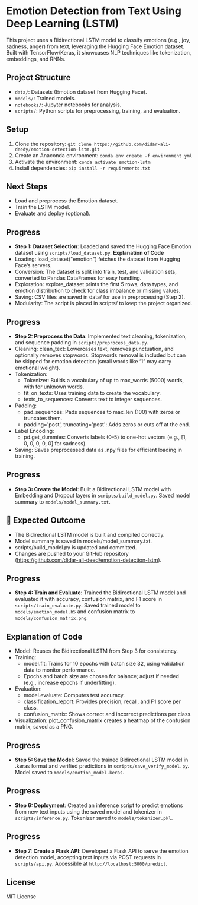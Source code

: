 # Emotion Detection from Text Using Deep Learning (LSTM)

This project uses a Bidirectional LSTM model to classify emotions (e.g., joy, sadness, anger) from text, leveraging the Hugging Face Emotion dataset. Built with TensorFlow/Keras, it showcases NLP techniques like tokenization, embeddings, and RNNs.

## Project Structure
- `data/`: Datasets (Emotion dataset from Hugging Face).
- `models/`: Trained models.
- `notebooks/`: Jupyter notebooks for analysis.
- `scripts/`: Python scripts for preprocessing, training, and evaluation.

## Setup
1. Clone the repository: `git clone https://github.com/didar-ali-deedy/emotion-detection-lstm.git`
2. Create an Anaconda environment: `conda env create -f environment.yml`
3. Activate the environment: `conda activate emotion-lstm`
4. Install dependencies: `pip install -r requirements.txt`

## Next Steps
- Load and preprocess the Emotion dataset.
- Train the LSTM model.
- Evaluate and deploy (optional).


## Progress
- **Step 1: Dataset Selection**: Loaded and saved the Hugging Face Emotion dataset using `scripts/load_dataset.py`.
**Explanation of Code**
- Loading: load_dataset("emotion") fetches the dataset from Hugging Face’s servers.
- Conversion: The dataset is split into train, test, and validation sets, converted to Pandas DataFrames for easy handling.
- Exploration: explore_dataset prints the first 5 rows, data types, and emotion distribution to check for class imbalance or missing values.
- Saving: CSV files are saved in data/ for use in preprocessing (Step 2).
- Modularity: The script is placed in scripts/ to keep the project organized.

## Progress
- **Step 2: Preprocess the Data**: Implemented text cleaning, tokenization, and sequence padding in `scripts/preprocess_data.py`.
- Cleaning: clean_text: Lowercases text, removes punctuation, and optionally removes stopwords. Stopwords removal is included but can be skipped for emotion detection (small words like “I” may carry emotional weight).
- Tokenization:
    - Tokenizer: Builds a vocabulary of up to max_words (5000) words, with <OOV> for unknown words.
    - fit_on_texts: Uses training data to create the vocabulary.
    - texts_to_sequences: Converts text to integer sequences.
- Padding:
     - pad_sequences: Pads sequences to max_len (100) with zeros or truncates them.
     - padding='post', truncating='post': Adds zeros or cuts off at the end.
- Label Encoding:
    - pd.get_dummies: Converts labels (0–5) to one-hot vectors (e.g., [1, 0, 0, 0, 0, 0] for sadness).
- Saving: Saves preprocessed data as .npy files for efficient loading in training.

## Progress
- **Step 3: Create the Model**: Built a Bidirectional LSTM model with Embedding and Dropout layers in `scripts/build_model.py`. Saved model summary to `models/model_summary.txt`.

## 🌟 Expected Outcome
- The Bidirectional LSTM model is built and compiled correctly.
- Model summary is saved in models/model_summary.txt.
- scripts/build_model.py is updated and committed.
- Changes are pushed to your GitHub repository (https://github.com/didar-ali-deed/emotion-detection-lstm).


## Progress
- **Step 4: Train and Evaluate**: Trained the Bidirectional LSTM model and evaluated it with accuracy, confusion matrix, and F1 score in `scripts/train_evaluate.py`. Saved trained model to `models/emotion_model.h5` and confusion matrix to `models/confusion_matrix.png`.

## Explanation of Code
- Model: Reuses the Bidirectional LSTM from Step 3 for consistency.
- Training:
    - model.fit: Trains for 10 epochs with batch size 32, using validation data to monitor performance.
    - Epochs and batch size are chosen for balance; adjust if needed (e.g., increase epochs if underfitting).
- Evaluation:
    - model.evaluate: Computes test accuracy.
    - classification_report: Provides precision, recall, and F1 score per class.
    - confusion_matrix: Shows correct and incorrect predictions per class.
- Visualization: plot_confusion_matrix creates a heatmap of the confusion matrix, saved as a PNG.

## Progress
- **Step 5: Save the Model**: Saved the trained Bidirectional LSTM model in .keras format and verified predictions in `scripts/save_verify_model.py`. Model saved to `models/emotion_model.keras`.

## Progress
- **Step 6: Deployment**: Created an inference script to predict emotions from new text inputs using the saved model and tokenizer in `scripts/inference.py`. Tokenizer saved to `models/tokenizer.pkl`.

## Progress
- **Step 7: Create a Flask API**: Developed a Flask API to serve the emotion detection model, accepting text inputs via POST requests in `scripts/api.py`. Accessible at `http://localhost:5000/predict`.

## License
MIT License